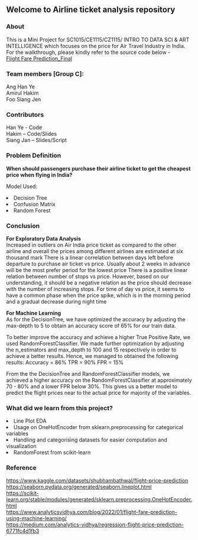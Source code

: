 ## Welcome to Airline ticket analysis repository 

### About 
This is a Mini Project for SC1015/CE1115/CZ1115/ INTRO TO DATA SCI & ART INTELLIGENCE which focuses on the price for Air Travel Industry in India. For the walkthrough, please kindly refer to the source code below - <br>
[Flight Fare Prediction_Final](http://localhost:8888/notebooks/ntu/Y1S2/SC1015/Mini-Project/Flight%20Fare%20Prediction_Final.ipynb)

### Team members [Group C]:
Ang Han Ye<br>
Amirul Hakim<br>
Foo Siang Jen<br>
    
### Contributors
Han Ye - Code <br>
Hakim – Code/Slides <br>
Siang Jan – Slides/Script <br>

### Problem Definition
<b>When should passengers purchase their airline ticket to get the cheapest price when flying in India?</b>

Model Used: 
<li>Decision Tree</li>
<li>Confusion Matrix</li>
<li>Random Forest</li>

### Conclusion
<b>For Exploratory Data Analysis</b>
<br>
Increased in outliers on Air India price ticket as compared to the other airline and overall the prices among different airlines are estimated at six thousand mark
There is a linear correlation between days left before departure to purchase air ticket vs price. Usually about 2 weeks in advance will be the most prefer period for the lowest price
There is a positive linear relation between number of stops vs price. However, based on our understanding, it should be a negative relation as the price should decrease with the number of increasing stops. 
For time of day vs price, it seems to have a common phase when the price spike, which is in the morning period and a gradual decrease during night time

<b>For Machine Learning</b>
<br>
As for the DecisionTree, we have optimized the accuracy by adjusting the max-depth to 5 to obtain an accuracy score of 65% for our train data.

To better improve the accuracy and achieve a higher True Positive Rate, we used RandomForestClassifier. We made further optimization by adjusting the n_estimators and max_depth to 100 and 15 respectively in order to achieve a better results. Hence, we managed to obtained the following results: Accuracy = 86% TPR = 90% FPR = 15%

From the the DecisionTree and RandomForestClassifier models, we achieved a higher accuracy on the RandomForestClassifier at approximately 70 - 80% and a lower FPR below 30%. This gives us a better model to predict the flight prices near to the actual price for majority of the variables.

### What did we learn from this project?
<li>Line Plot EDA</li>
<li>Usage on OneHotEncoder from sklearn.preprocessing for categorical variables</li>
<li>Handling and categorising datasets for easier computation and visualization</li>
<li>RandomForest from scikit-learn</li>

### Reference 
https://www.kaggle.com/datasets/shubhambathwal/flight-price-prediction<br>
https://seaborn.pydata.org/generated/seaborn.lineplot.html<br>
https://scikit-learn.org/stable/modules/generated/sklearn.preprocessing.OneHotEncoder.html<br>
https://www.analyticsvidhya.com/blog/2022/01/flight-fare-prediction-using-machine-learning/<br>
https://medium.com/analytics-vidhya/regression-flight-price-prediction-6771fc4d1fb3<br>
